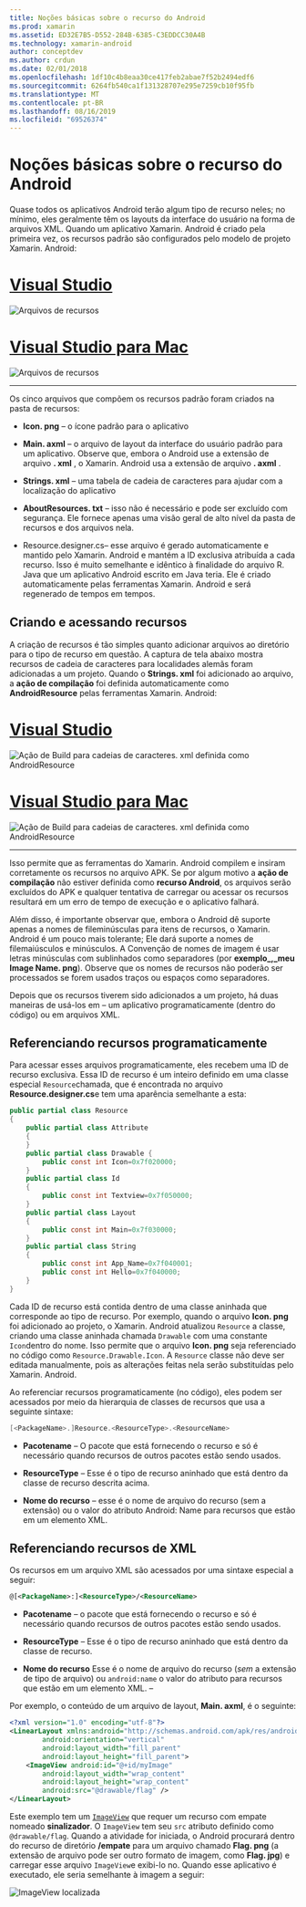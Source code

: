 ```yaml
---
title: Noções básicas sobre o recurso do Android
ms.prod: xamarin
ms.assetid: ED32E7B5-D552-284B-6385-C3EDDCC30A4B
ms.technology: xamarin-android
author: conceptdev
ms.author: crdun
ms.date: 02/01/2018
ms.openlocfilehash: 1df10c4b8eaa30ce417feb2abae7f52b2494edf6
ms.sourcegitcommit: 6264fb540ca1f131328707e295e7259cb10f95fb
ms.translationtype: MT
ms.contentlocale: pt-BR
ms.lasthandoff: 08/16/2019
ms.locfileid: "69526374"
---
```

# <a name="android-resource-basics"></a>Noções básicas sobre o recurso do Android

Quase todos os aplicativos Android terão algum tipo de recurso neles; no mínimo, eles geralmente têm os layouts da interface do usuário na forma de arquivos XML. Quando um aplicativo Xamarin. Android é criado pela primeira vez, os recursos padrão são configurados pelo modelo de projeto Xamarin. Android:

# <a name="visual-studiotabwindows"></a>[Visual Studio](#tab/windows)

![Arquivos de recursos](android-resource-basics-images/01-resource-files-vs.png)
 
# <a name="visual-studio-for-mactabmacos"></a>[Visual Studio para Mac](#tab/macos)

![Arquivos de recursos](android-resource-basics-images/01-resource-files-xs.png)
 
-----

Os cinco arquivos que compõem os recursos padrão foram criados na pasta de recursos:

- **Icon. png** &ndash; o ícone padrão para o aplicativo

- **Main. axml** &ndash; o arquivo de layout da interface do usuário padrão para um aplicativo. Observe que, embora o Android use a extensão de arquivo **. xml** , o Xamarin. Android usa a extensão de arquivo **. axml** .

- **Strings. xml** &ndash; uma tabela de cadeia de caracteres para ajudar com a localização do aplicativo

- **AboutResources. txt** &ndash; isso não é necessário e pode ser excluído com segurança. Ele fornece apenas uma visão geral de alto nível da pasta de recursos e dos arquivos nela.

- Resource.designer.cs&ndash; esse arquivo é gerado automaticamente e mantido pelo Xamarin. Android e mantém a ID exclusiva atribuída a cada recurso. Isso é muito semelhante e idêntico à finalidade do arquivo R. Java que um aplicativo Android escrito em Java teria. Ele é criado automaticamente pelas ferramentas Xamarin. Android e será regenerado de tempos em tempos.


## <a name="creating-and-accessing-resources"></a>Criando e acessando recursos

A criação de recursos é tão simples quanto adicionar arquivos ao diretório para o tipo de recurso em questão. A captura de tela abaixo mostra recursos de cadeia de caracteres para localidades alemãs foram adicionadas a um projeto. Quando o **Strings. xml** foi adicionado ao arquivo, a **ação de compilação** foi definida automaticamente como **AndroidResource** pelas ferramentas Xamarin. Android:

# <a name="visual-studiotabwindows"></a>[Visual Studio](#tab/windows)

![Ação de Build para cadeias de caracteres. xml definida como AndroidResource](android-resource-basics-images/02-build-action-vs.png)
 
# <a name="visual-studio-for-mactabmacos"></a>[Visual Studio para Mac](#tab/macos)

![Ação de Build para cadeias de caracteres. xml definida como AndroidResource](android-resource-basics-images/02-build-action-xs.png)
 
-----
 

Isso permite que as ferramentas do Xamarin. Android compilem e insiram corretamente os recursos no arquivo APK. Se por algum motivo a **ação de compilação** não estiver definida como **recurso Android**, os arquivos serão excluídos do APK e qualquer tentativa de carregar ou acessar os recursos resultará em um erro de tempo de execução e o aplicativo falhará.

Além disso, é importante observar que, embora o Android dê suporte apenas a nomes de fileminúsculas para itens de recursos, o Xamarin. Android é um pouco mais tolerante; Ele dará suporte a nomes de filemaiúsculos e minúsculos. A Convenção de nomes de imagem é usar letras minúsculas com sublinhados como separadores (por **exemplo\_,\_meu Image Name. png**). Observe que os nomes de recursos não poderão ser processados se forem usados traços ou espaços como separadores.

Depois que os recursos tiverem sido adicionados a um projeto, há duas maneiras de usá-los em &ndash; um aplicativo programaticamente (dentro do código) ou em arquivos XML.


## <a name="referencing-resources-programmatically"></a>Referenciando recursos programaticamente

Para acessar esses arquivos programaticamente, eles recebem uma ID de recurso exclusiva. Essa ID de recurso é um inteiro definido em uma classe especial `Resource`chamada, que é encontrada no arquivo **Resource.designer.cs**e tem uma aparência semelhante a esta:

```csharp
public partial class Resource
{
    public partial class Attribute
    {
    }
    public partial class Drawable {
        public const int Icon=0x7f020000;
    }
    public partial class Id
    {
        public const int Textview=0x7f050000;
    }
    public partial class Layout
    {
        public const int Main=0x7f030000;
    }
    public partial class String
    {
        public const int App_Name=0x7f040001;
        public const int Hello=0x7f040000;
    }
}
```

Cada ID de recurso está contida dentro de uma classe aninhada que corresponde ao tipo de recurso. Por exemplo, quando o arquivo **Icon. png** foi adicionado ao projeto, o Xamarin. Android atualizou `Resource` a classe, criando uma classe aninhada chamada `Drawable` com uma constante `Icon`dentro do nome.
Isso permite que o arquivo **Icon. png** seja referenciado no código como `Resource.Drawable.Icon`. A `Resource` classe não deve ser editada manualmente, pois as alterações feitas nela serão substituídas pelo Xamarin. Android.

Ao referenciar recursos programaticamente (no código), eles podem ser acessados por meio da hierarquia de classes de recursos que usa a seguinte sintaxe:

```csharp
[<PackageName>.]Resource.<ResourceType>.<ResourceName>
```

- **Pacotename** &ndash; O pacote que está fornecendo o recurso e só é necessário quando recursos de outros pacotes estão sendo usados.

- **ResourceType** &ndash; Esse é o tipo de recurso aninhado que está dentro da classe de recurso descrita acima.

- **Nome do recurso** &ndash; esse é o nome de arquivo do recurso (sem a extensão) ou o valor do atributo Android: Name para recursos que estão em um elemento XML.


## <a name="referencing-resources-from-xml"></a>Referenciando recursos de XML

Os recursos em um arquivo XML são acessados por uma sintaxe especial a seguir:

```xml
@[<PackageName>:]<ResourceType>/<ResourceName>
```

- **Pacotename** &ndash; o pacote que está fornecendo o recurso e só é necessário quando recursos de outros pacotes estão sendo usados.

- **ResourceType** &ndash; Esse é o tipo de recurso aninhado que está dentro da classe de recurso.

- **Nome do recurso** Esse é o nome de arquivo do recurso (*sem* a extensão de tipo de arquivo) ou `android:name` o valor do atributo para recursos que estão em um elemento XML. &ndash;

Por exemplo, o conteúdo de um arquivo de layout, **Main. axml**, é o seguinte:

```xml
<?xml version="1.0" encoding="utf-8"?>
<LinearLayout xmlns:android="http://schemas.android.com/apk/res/android"
        android:orientation="vertical"
        android:layout_width="fill_parent"
        android:layout_height="fill_parent">
    <ImageView android:id="@+id/myImage"
        android:layout_width="wrap_content"
        android:layout_height="wrap_content"
        android:src="@drawable/flag" />
</LinearLayout>
```

Este exemplo tem um [`ImageView`](https://github.com/xamarin/recipes/tree/master/Recipes/android/controls/imageview) que requer um recurso com empate nomeado **sinalizador**. O `ImageView` tem seu `src` atributo definido como `@drawable/flag`. Quando a atividade for iniciada, o Android procurará dentro do recurso de diretório **/empate** para um arquivo chamado **Flag. png** (a extensão de arquivo pode ser outro formato de imagem, como **Flag. jpg**) e carregar esse arquivo `ImageView`e exibi-lo no.
Quando esse aplicativo é executado, ele seria semelhante à imagem a seguir:

![ImageView localizada](android-resource-basics-images/03-localized-screenshot.png)
